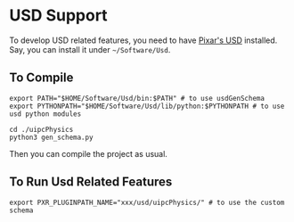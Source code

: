 # USD Support

To develop USD related features, you need to have [Pixar's USD](https://github.com/PixarAnimationStudios/OpenUSD) installed. Say, you can install it under `~/Software/Usd`.

## To Compile

``` shell
export PATH="$HOME/Software/Usd/bin:$PATH" # to use usdGenSchema
export PYTHONPATH="$HOME/Software/Usd/lib/python:$PYTHONPATH # to use usd python modules
```

```shell
cd ./uipcPhysics
python3 gen_schema.py
``` 

Then you can compile the project as usual.

## To Run Usd Related Features

```shell
export PXR_PLUGINPATH_NAME="xxx/usd/uipcPhysics/" # to use the custom schema
```
